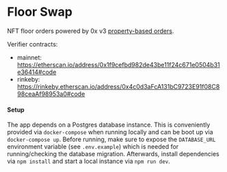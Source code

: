 # Floor Swap

NFT floor orders powered by 0x v3 [property-based orders](https://github.com/0xProject/0x-protocol-specification/blob/master/order-types/property-based.md).

Verifier contracts:

- mainnet: https://etherscan.io/address/0x1f9cefbd982de43be11f24c671e0504b31e36414#code
- rinkeby: https://rinkeby.etherscan.io/address/0x4c0d3aFcA131bC9723E91f08C898ceaAf98953a0#code

#### Setup

The app depends on a Postgres database instance. This is conveniently provided via `docker-compose` when running locally and can be boot up via `docker-compose up`. Before running, make sure to expose the `DATABASE_URL` environment variable (see `.env.example`) which is needed for running/checking the database migration. Afterwards, install dependencies via `npm install` and start a local instance via `npm run dev`.

